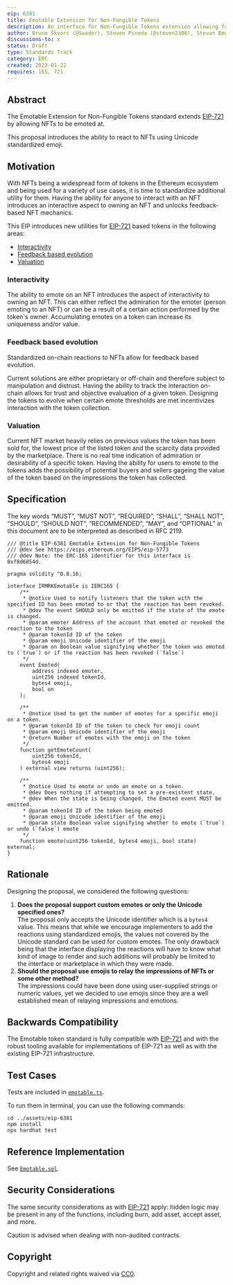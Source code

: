 ```yaml
---
eip: 6381
title: Emotable Extension for Non-Fungible Tokens
description: An interface for Non-Fungible Tokens extension allowing for reacting to them using Unicode emojis.
author: Bruno Škvorc (@Swader), Steven Pineda (@steven2308), Stevan Bogosavljevic (@stevyhacker), Jan Turk (@ThunderDeliverer)
discussions-to: x
status: Draft
type: Standards Track
category: ERC
created: 2023-01-22
requires: 165, 721
---
```


## Abstract

The Emotable Extension for Non-Fungible Tokens standard extends [EIP-721](./eip-721.md) by allowing NFTs to be emoted at.

This proposal introduces the ability to react to NFTs using Unicode standardized emoji.

## Motivation

With NFTs being a widespread form of tokens in the Ethereum ecosystem and being used for a variety of use cases, it is time to standardize additional utility for them. Having the ability for anyone to interact with an NFT introduces an interactive aspect to owning an NFT and unlocks feedback-based NFT mechanics.

This EIP introduces new utilities for [EIP-721](./eip-721.md) based tokens in the following areas:

- [Interactivity](#interactivity)
- [Feedback based evolution](#feedback-based-evolution)
- [Valuation](#valuation)

### Interactivity

The ability to emote on an NFT introduces the aspect of interactivity to owning an NFT. This can either reflect the admiration for the emoter (person emoting to an NFT) or can be a result of a certain action performed by the token's owner. Accumulating emotes on a token can increase its uniqueness and/or value.

### Feedback based evolution

Standardized on-chain reactions to NFTs allow for feedback based evolution.

Current solutions are either proprietary or off-chain and therefore subject to manipulation and distrust. Having the ability to track the interaction on-chain allows for trust and objective evaluation of a given token. Designing the tokens to evolve when certain emote thresholds are met incentivizes interaction with the token collection.

### Valuation

Current NFT market heavily relies on previous values the token has been sold for, the lowest price of the listed token and the scarcity data provided by the marketplace. There is no real time indication of admiration or desirability of a specific token. Having the ability for users to emote to the tokens adds the possibility of potential buyers and sellers gageing the value of the token based on the impressions the token has collected.

## Specification

The key words “MUST”, “MUST NOT”, “REQUIRED”, “SHALL”, “SHALL NOT”, “SHOULD”, “SHOULD NOT”, “RECOMMENDED”, “MAY”, and “OPTIONAL” in this document are to be interpreted as described in RFC 2119.

```solidity
/// @title EIP-6381 Emotable Extension for Non-Fungible Tokens
/// @dev See https://eips.ethereum.org/EIPS/eip-5773
/// @dev Note: the ERC-165 identifier for this interface is 0xf8d6854d.

pragma solidity ^0.8.16;

interface IRMRKEmotable is IERC165 {
    /**
     * @notice Used to notify listeners that the token with the specified ID has been emoted to or that the reaction has been revoked.
     * @dev The event SHOULD only be emitted if the state of the emote is changed.
     * @param emoter Address of the account that emoted or revoked the reaction to the token
     * @param tokenId ID of the token
     * @param emoji Unicode identifier of the emoji
     * @param on Boolean value signifying whether the token was emoted to (`true`) or if the reaction has been revoked (`false`)
     */
    event Emoted(
        address indexed emoter,
        uint256 indexed tokenId,
        bytes4 emoji,
        bool on
    );

    /**
     * @notice Used to get the number of emotes for a specific emoji on a token.
     * @param tokenId ID of the token to check for emoji count
     * @param emoji Unicode identifier of the emoji
     * @return Number of emotes with the emoji on the token
     */
    function getEmoteCount(
        uint256 tokenId,
        bytes4 emoji
    ) external view returns (uint256);

    /**
     * @notice Used to emote or undo an emote on a token.
     * @dev Does nothing if attempting to set a pre-existent state.
     * @dev When the state is being changed, the Emoted event MUST be emitted.
     * @param tokenId ID of the token being emoted
     * @param emoji Unicode identifier of the emoji
     * @param state Boolean value signifying whether to emote (`true`) or undo (`false`) emote
     */
    function emote(uint256 tokenId, bytes4 emoji, bool state) external;
}
```

## Rationale

Designing the proposal, we considered the following questions:

1. **Does the proposal support custom emotes or only the Unicode specified ones?**\
The proposal only accepts the Unicode identifier which is a `bytes4` value. This means that while we encourage implementers to add the reactions using standardized emojis, the values not covered by the Unicode standard can be used for custom emotes. The only drawback being that the interface displaying the reactions will have to know what kind of image to render and such additions will probably be limited to the interface or marketplace in which they were made.
2. **Should the proposal use emojis to relay the impressions of NFTs or some other method?**\
The impressions could have been done using user-supplied strings or numeric values, yet we decided to use emojis since they are a well established mean of relaying impressions and emotions.

## Backwards Compatibility

The Emotable token standard is fully compatible with [EIP-721](./epi-721.md) and with the robust tooling available for implementations of EIP-721 as well as with the existing EIP-721 infrastructure.

## Test Cases

Tests are included in [`emotable.ts`](../assets/eip-6381/test/emotable.ts).

To run them in terminal, you can use the following commands:

```
cd ../assets/eip-6381
npm install
npx hardhat test
```

## Reference Implementation

See [`Emotable.sol`](../assets/eip-6381/contracts/Emotable.sol).

## Security Considerations

The same security considerations as with [EIP-721](./eip-721.md) apply: hidden logic may be present in any of the functions, including burn, add asset, accept asset, and more.

Caution is advised when dealing with non-audited contracts.

## Copyright

Copyright and related rights waived via [CC0](../LICENSE.md).

